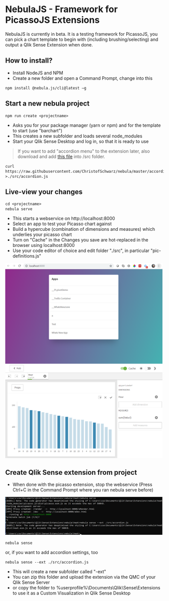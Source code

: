 # NebulaJS - Framework for PicassoJS Extensions

NebulaJS is currently in beta. It is a testing framework for PicassoJS, you can pick a chart template to begin with (including brushing/selecting) and output a Qlik Sense Extension when done. 

## How to install? 
 * Install NodeJS and NPM 
 * Create a new folder and open a Command Prompt, change into this 
```
npm install @nebula.js/cli@latest –g
```
## Start a new nebula project
```
npm run create <projectname>
```
 * Asks you for your package manager (yarn or npm) and for the template to start (use "barchart")
 * This creates a new subfolder and loads several node_modules
 * Start your Qlik Sense Desktop and log in, so that it is ready to use

> If you want to add "accordion menu" to the extension later, also download and add <a href="https://github.com/ChristofSchwarz/nebula/raw/master/accordion.js">this file</a> into /src folder.  
```
curl https://raw.githubusercontent.com/ChristofSchwarz/nebula/master/accordion.js >./src/accordion.js
```
## Live-view your changes
```
cd <projectname>
nebula serve
```
 * This starts a webservice on http://localhost:8000 
 * Select an app to test your Picasso chart against
 * Build a hypercube (combination of dimensions and measures) which underlies your picasso chart
 * Turn on "Cache" in the Changes you save are hot-replaced in the browser using localhost:8000
 * Use your code editor of choice and edit folder "./src", in particular "pic-definitions.js" 
 
<img src="https://github.com/ChristofSchwarz/pics/raw/master/nebula (3).png" width="500"/> 
<img src="https://github.com/ChristofSchwarz/pics/raw/master/nebula (1).png" width="500"/>


## Create Qlik Sense extension from project
 * When done with the picasso extension, stop the webservice (Press Ctrl+C in the Command Prompt where you ran nebula serve before)

<img src="https://github.com/ChristofSchwarz/pics/raw/master/nebula 2.png" width="500"/>

```
nebula sense
```
or, if you want to add accordion settings, too
```
nebula sense --ext ./src/accordion.js
```
 * This will create a new subfolder called "<projectname>-ext"
 * You can zip this folder and upload the extension via the QMC of your Qlik Sense Server 
 * or copy the folder to %userprofile%\Documents\Qlik\Sense\Extensions to use it as a Custom Visualization in Qlik Sense Desktop


